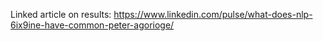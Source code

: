 Linked article on results: https://www.linkedin.com/pulse/what-does-nlp-6ix9ine-have-common-peter-agorioge/
